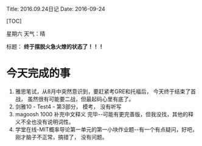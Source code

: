 Title: 2016.09.24日记
Date: 2016-09-24

[TOC]

星期六 天气：晴

标题： **终于摆脱火急火燎的状态了！！！**

# 今天完成的事

1. 雅思笔试，从8月中突然意识到，要赶紧考GRE和托福后， 今天终于结束了首战， 虽然很有可能要二战，但最起码心里有底了。
2. 剑雅10 - Test4 - 第3部分， 模考， 没有听写
3. magoosh 1000 补充中文释义 完毕--可能有更完善版，但我没找，其他的释义不全也没有说明词性。
4. 学堂在线-MIT概率导论第一单元的第一小块作业题--有一个有点疑问，好吧， 刚才脑子不正常，搞错了， 没有问题。


